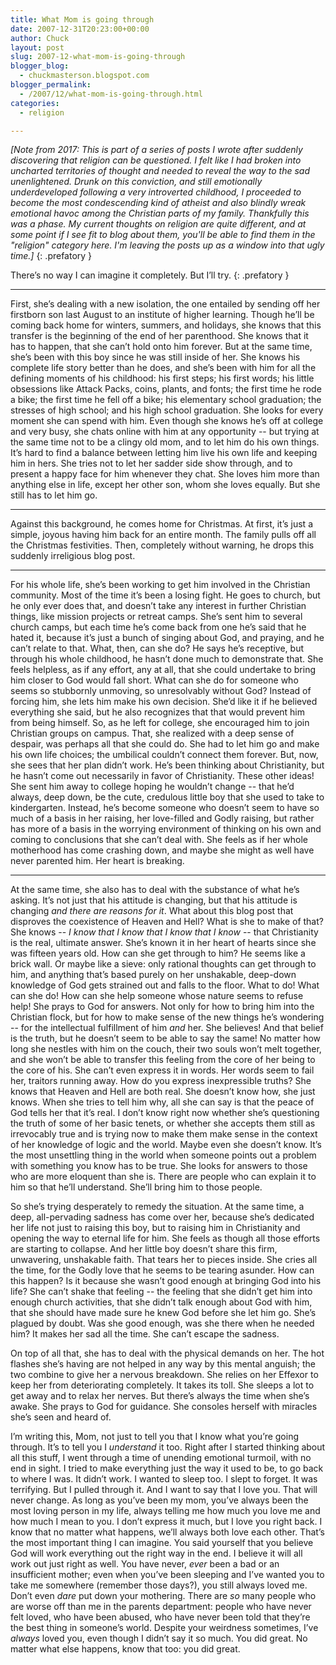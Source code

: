 ```yaml
---
title: What Mom is going through
date: 2007-12-31T20:23:00+00:00
author: Chuck
layout: post
slug: 2007-12-what-mom-is-going-through
blogger_blog:
  - chuckmasterson.blogspot.com
blogger_permalink:
  - /2007/12/what-mom-is-going-through.html
categories:
  - religion

---
```

*[Note from 2017: This is part of a series of posts I wrote after suddenly
discovering that religion can be questioned. I felt like I had broken into
uncharted territories of thought and needed to reveal the way to the sad
unenlightened. Drunk on this conviction, and still emotionally underdeveloped
following a very introverted childhood, I proceeded to become the most
condescending kind of atheist and also blindly wreak emotional havoc among the
Christian parts of my family. Thankfully this was a phase. My current thoughts
on religion are quite different, and at some point if I see fit to blog about
them, you'll be able to find them in the "religion" category here. I'm leaving
the posts up as a window into that ugly time.]*
{: .prefatory }

There’s no way I can imagine it completely. But I’ll try.
{: .prefatory }

* * *

First, she’s dealing with a new isolation, the one entailed by sending
off her firstborn son last August to an institute of higher learning. Though
he’ll be coming back home for winters, summers, and holidays, she knows
that this transfer is the beginning of the end of her parenthood. She knows
that it has to happen, that she can’t hold onto him forever. But at the
same time, she’s been with this boy since he was still inside of her. She
knows his complete life story better than he does, and she’s been with
him for all the defining moments of his childhood: his first steps; his first
words; his little obsessions like Attack Packs, coins, plants, and fonts; the
first time he rode a bike; the first time he fell off a bike; his elementary
school graduation; the stresses of high school; and his high school graduation.
She looks for every moment she can spend with him. Even though she knows
he’s off at college and very busy, she chats online with him at any
opportunity -- but trying at the same time not to be a clingy old mom, and
to let him do his own things. It’s hard to find a balance between letting
him live his own life and keeping him in hers. She tries not to let her sadder
side show through, and to present a happy face for him whenever they chat. She
loves him more than anything else in life, except her other son, whom she loves
equally. But she still has to let him go.

* * *

Against this background, he comes home for Christmas. At first, it’s just
a simple, joyous having him back for an entire month. The family pulls off all
the Christmas festivities. Then, completely without warning, he drops this
suddenly irreligious blog post.

* * *

For his whole life, she’s been working to get him involved in the
Christian community. Most of the time it’s been a losing fight. He goes
to church, but he only ever does that, and doesn’t take any interest in
further Christian things, like mission projects or retreat camps. She’s
sent him to several church camps, but each time he’s come back from one
he’s said that he hated it, because it’s just a bunch of singing
about God, and praying, and he can’t relate to that. What, then, can she
do? He says he’s receptive, but through his whole childhood, he
hasn’t done much to demonstrate that. She feels helpless, as if any
effort, any at all, that she could undertake to bring him closer to God would
fall short. What can she do for someone who seems so stubbornly unmoving, so
unresolvably without God? Instead of forcing him, she lets him
make his own decision. She’d like it if he believed everything she said,
but he also recognizes that that would prevent him from being himself. So, as
he left for college, she encouraged him to join Christian groups on campus.
That, she realized with a deep sense of despair, was perhaps all that she could
do. She had to let him go and make his own life choices; the umbilical
couldn’t connect them forever. But, now, she sees that her plan
didn’t work. He’s been thinking about Christianity, but he
hasn’t come out necessarily in favor of Christianity. These other ideas!
She sent him away to college hoping he wouldn’t change -- that
he’d always, deep down, be the cute, credulous little boy that she used
to take to kindergarten. Instead, he’s become someone who doesn’t
seem to have so much of a basis in her raising, her love-filled and Godly
raising, but rather has more of a basis in the worrying environment of thinking
on his own and coming to conclusions that she can’t deal with. She feels
as if her whole motherhood has come crashing down, and maybe she might as well
have never parented him. Her heart is breaking.

* * *

At the same time, she also has to deal with the substance of what he’s
asking. It’s not just that his attitude is changing, but that his
attitude is changing _and there are reasons for it_. What about this blog post
that disproves the coexistence of Heaven and Hell? What is she to make of that?
She knows -- _I know that I know that I know that I know_ -- that
Christianity is the real, ultimate answer. She’s known it in her heart of
hearts since she was fifteen years old. How can she get through to him? He
seems like a brick wall. Or maybe like a sieve: only rational thoughts can get
through to him, and anything that’s based purely on her unshakable,
deep-down knowledge of God gets strained out and falls to the floor. What to
do! What can she do! How can she help someone whose nature seems to refuse
help! She prays to God for answers. Not only for how to bring him into the
Christian flock, but for how to make sense of the new things he’s
wondering -- for the intellectual fulfillment of him _and_ her. She
believes! And that belief is the truth, but he doesn’t seem to be able to
say the same! No matter how long she nestles with him on the couch, their two
souls won’t melt together, and she won’t be able to transfer this
feeling from the core of her being to the core of his. She can’t even
express it in words. Her words seem to fail her, traitors running away. How do
you express inexpressible truths? She knows that Heaven and Hell are both real.
She doesn’t know how, she just knows. When she tries to tell him why, all
she can say is that the peace of God tells her that it’s real. I
don’t know right now whether she’s questioning the truth of some of
her basic tenets, or whether she accepts them still as irrevocably true and is
trying now to make them make sense in the context of her knowledge of logic and
the world. Maybe even she doesn’t know. It’s the most unsettling
thing in the world when someone points out a problem with something you know
has to be true. She looks for answers to those who are more eloquent than she
is. There are people who can explain it to him so that he’ll understand.
She’ll bring him to those people.  

So she’s trying desperately to remedy the situation. At the same time, a
deep, all-pervading sadness has come over her, because she’s dedicated
her life not just to raising this boy, but to raising him in Christianity and
opening the way to eternal life for him. She feels as though all those efforts
are starting to collapse. And her little boy doesn’t share this firm,
unwavering, unshakable faith. That tears her to pieces inside. She cries all
the time, for the Godly love that he seems to be tearing asunder. How can this
happen? Is it because she wasn’t good enough at bringing God into his
life? She can’t shake that feeling -- the feeling that she
didn’t get him into enough church activities, that she didn’t talk
enough about God with him, that she should have made sure he knew God before
she let him go. She’s plagued by doubt. Was she good enough, was she
there when he needed him? It makes her sad all the time. She can’t escape
the sadness.  

On top of all that, she has to deal with the physical demands on her. The hot
flashes she’s having are not helped in any way by this mental anguish;
the two combine to give her a nervous breakdown. She relies on her
Effexor to keep her from deteriorating completely. It takes its
toll. She sleeps a lot to get away and to relax her nerves. But there’s
always the time when she’s awake. She prays to God for guidance. She
consoles herself with miracles she’s seen and heard of.  

I’m writing this, Mom, not just to tell you that I know what you’re
going through. It’s to tell you I _understand_ it too. Right after I
started thinking about all this stuff, I went through a time of unending
emotional turmoil, with no end in sight. I tried to make everything just the
way it used to be, to go back to where I was. It didn’t work. I wanted to
sleep too. I slept to forget. It was terrifying. But I pulled through it. And I
want to say that I love you. That will never change. As long as you’ve
been my mom, you’ve always been the most loving person in my life, always
telling me how much you love me and how much I mean to you. I don’t
express it much, but I love you right back. I know that no matter what happens,
we’ll always both love each other. That’s the most important thing
I can imagine. You said yourself that you believe God will work everything out
the right way in the end. I believe it will all work out just right as well.
You have never, _ever_ been a bad or an insufficient mother; even when
you’ve been sleeping and I’ve wanted you to take me somewhere
(remember those days?), you still always loved me. Don’t even _dare_ put
down your mothering. There are _so_ many people who are worse off than me in
the parents department: people who have never felt loved, who have been abused,
who have never been told that they’re the best thing in
someone’s world. Despite your weirdness sometimes,
I’ve _always_ loved you, even though I didn’t say it so much. You
did great. No matter what else happens, know that too: you did great.
